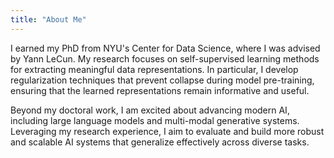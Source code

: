 ```yaml
---
title: "About Me"
---
```


I earned my PhD from NYU's Center for Data Science, where I was advised by Yann LeCun. My research focuses on self-supervised learning methods for extracting meaningful data representations. In particular, I develop regularization techniques that prevent collapse during model pre-training, ensuring that the learned representations remain informative and useful.

Beyond my doctoral work, I am excited about advancing modern AI, including large language models and multi-modal generative systems. Leveraging my research experience, I aim to evaluate and build more robust and scalable AI systems that generalize effectively across diverse tasks.